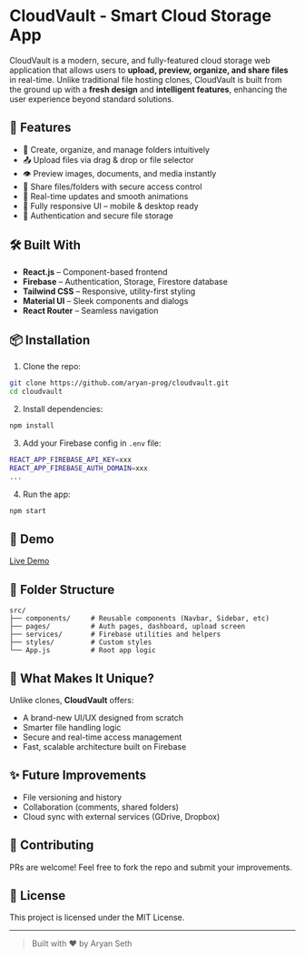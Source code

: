 # CloudVault - Smart Cloud Storage App

CloudVault is a modern, secure, and fully-featured cloud storage web application that allows users to **upload, preview, organize, and share files** in real-time. Unlike traditional file hosting clones, CloudVault is built from the ground up with a **fresh design** and **intelligent features**, enhancing the user experience beyond standard solutions.

## 🚀 Features

- 📁 Create, organize, and manage folders intuitively
- 📤 Upload files via drag & drop or file selector
- 👁️ Preview images, documents, and media instantly
- 🔗 Share files/folders with secure access control
- 🔄 Real-time updates and smooth animations
- 📱 Fully responsive UI – mobile & desktop ready
- 🔐 Authentication and secure file storage

## 🛠️ Built With

- **React.js** – Component-based frontend
- **Firebase** – Authentication, Storage, Firestore database
- **Tailwind CSS** – Responsive, utility-first styling
- **Material UI** – Sleek components and dialogs
- **React Router** – Seamless navigation

## 📦 Installation

1. Clone the repo:
```bash
git clone https://github.com/aryan-prog/cloudvault.git
cd cloudvault
```

2. Install dependencies:
```bash
npm install
```

3. Add your Firebase config in `.env` file:
```bash
REACT_APP_FIREBASE_API_KEY=xxx
REACT_APP_FIREBASE_AUTH_DOMAIN=xxx
...
```

4. Run the app:
```bash
npm start
```

## 📸 Demo
[Live Demo](https://your-demo-link.netlify.app)

## 📁 Folder Structure
```
src/
├── components/     # Reusable components (Navbar, Sidebar, etc)
├── pages/          # Auth pages, dashboard, upload screen
├── services/       # Firebase utilities and helpers
├── styles/         # Custom styles
└── App.js          # Root app logic
```

## 🧠 What Makes It Unique?

Unlike clones, **CloudVault** offers:
- A brand-new UI/UX designed from scratch
- Smarter file handling logic
- Secure and real-time access management
- Fast, scalable architecture built on Firebase

## ✨ Future Improvements
- File versioning and history
- Collaboration (comments, shared folders)
- Cloud sync with external services (GDrive, Dropbox)

## 🤝 Contributing
PRs are welcome! Feel free to fork the repo and submit your improvements.

## 📜 License
This project is licensed under the MIT License.

---

> Built with ❤️ by Aryan Seth


